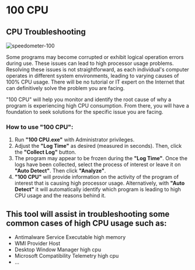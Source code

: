 # 100 CPU
## CPU Troubleshooting

![speedometer-100](https://github.com/user-attachments/assets/f480e582-dc66-4046-af6c-45284265041a)

Some programs may become corrupted or exhibit logical operation errors during use. These issues can lead to high processor usage problems.
Resolving these issues is not straightforward, as each individual's computer operates in different system environments, leading to varying causes of 100% CPU usage. There will be no tutorial or IT expert on the Internet that can definitively solve the problem you are facing.

"100 CPU" will help you monitor and identify the root cause of why a program is experiencing high CPU consumption. From there, you will have a foundation to seek solutions for the specific issue you are facing.

### How to use "100 CPU":

1. Run __"100 CPU.exe"__ with Administrator privileges.
2. Adjust the __"Log Time"__ as desired (measured in seconds). Then, click the __"Collect Log"__ button.
3. The program may appear to be frozen during the __"Log Time"__. Once the logs have been collected, select the process of interest or leave it on __"Auto Detect"__. Then click __"Analyze"__.
4. __"100 CPU"__ will provide information on the activity of the program of interest that is causing high processor usage. Alternatively, with __"Auto Detect"__ it will automatically identify which program is leading to high CPU usage and the reasons behind it.

## This tool will assist in troubleshooting some common cases of high CPU usage such as:
- Antimalware Service Executable high memory
- WMI Provider Host
- Desktop Window Manager high cpu
- Microsoft Compatibility Telemetry high cpu
- ...
